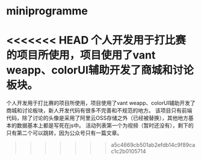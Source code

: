 # miniprogramme
<<<<<<< HEAD
个人开发用于打比赛的项目所使用，项目使用了vant weapp、colorUI辅助开发了商城和讨论板块。
=======
个人开发用于打比赛的项目所使用，项目使用了vant weapp、colorUI辅助开发了商城和讨论板块，新人开发代码有很多不完善和不规范的地方。
该项目只有前端代码，除了讨论的头像是采用了阿里云OSS存储之外（已经被替换），其他地方基本的数据基本上都是写死在js中。
活动列表第一个为视频（暂时还没有），剩下的只有第二个可以跳转，因为公众号只有一篇文章。

 
>>>>>>> a5c4669cb501ab2efdb14c9f89cac1c2b0105714
